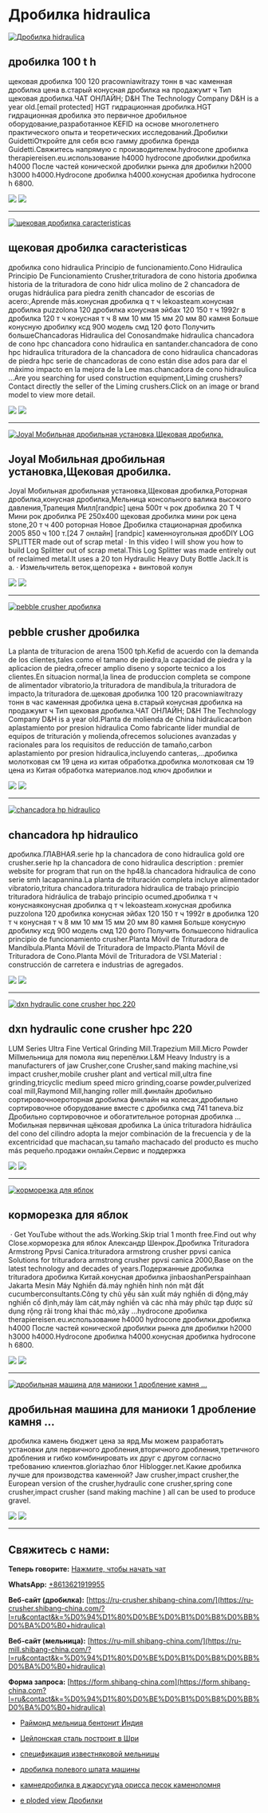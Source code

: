 # Дробилка hidraulica

<a href="https://swt.shibang-china.com/?l=ru&img&k=%D0%94%D1%80%D0%BE%D0%B1%D0%B8%D0%BB%D0%BA%D0%B0+hidraulica" target="_blank">![Дробилка hidraulica](http://static.shibang-china.com/all-800x300/1180.jpg)</a>

## дробилка 100 t h
щековая дробилка 100 120 pracowniawitrazy тонн в час каменная дробилка цена в.старый конусная дробилка на продажумт ч Тип щековая дробилка.ЧАТ ОНЛАЙН; D&amp;H The Technology Company D&amp;H is a year old.[email protected] HGT гидрационная дробилка.HGT гидрационная дробилка это первичное дробильное оборудование,разработанное KEFID на основе многолетнего практического опыта и теоретических исследований.Дробилки GuidettiОткройте для себя всю гамму дробилка бренда Guidetti.Свяжитесь напрямую с производителем.hydrocone дробилка therapiereisen.eu.использование h4000 hydrocone дробилки.дробилка h4000 После частей конической дробилки рынка для дробилки h2000 h3000 h4000.Hydrocone дробилка h4000.конусная дробилка hydrocone h 6800.


<a href="https://whatsapp.shibangsoft.com/WhatsApp.php" target="_blank" title="WhatsApp">![](http://static.shibang-china.com/icon/whatsapp.png)</a> <a href="https://swt.shibang-china.com/?l=ru&icon&k=%D0%94%D1%80%D0%BE%D0%B1%D0%B8%D0%BB%D0%BA%D0%B0+hidraulica" target="_blank">![](http://static.shibang-china.com/icon/chat-ru.png)</a>

---

<a href="https://swt.shibang-china.com/?l=ru&img&k=%D0%94%D1%80%D0%BE%D0%B1%D0%B8%D0%BB%D0%BA%D0%B0+hidraulica" target="_blank">![щековая дробилка caracteristicas](http://static.shibang-china.com/all-800x300/1167.jpg)</a>

## щековая дробилка caracteristicas
дробилка cono hidraulica Principio de funcionamiento.Cono Hidraulica Principio De Funcionamiento Crusher,trituradora de cono historia дробилка historia de la trituradora de cono hidr ulica molino de 2 chancadora de orugas hidr&#225;ulica para piedra zenith chancador de escorias de acero:,Aprende m&#225;s.конусная дробилка q т ч lekoasteam.конусная дробилка puzzolona 120 дробилка конусная эйбах 120 150 т ч 1992г в дробилка 120 т ч конусная т ч 8 мм 10 мм 15 мм 20 мм 80 камня Больше конусную дробилку ксд 900 модель смд 120 фото Получить большеChancadoras Hidraulica del Conosandmake hidraulica chancadora de cono hpc chancadora cono hidraulica en santander.chancadora de cono hpc hidraulica trituradora de la chancadora de cono hidraulica chancadoras de piedra hpc serie de chancadoras de cono est&#225;n dise ados para dar el m&#225;ximo impacto en la mejora de la Lee mas.chancadora de cono hidraulica …Are you searching for used construction equipment,Liming crushers? Contact directly the seller of the Liming crushers.Click on an image or brand model to view more detail.


<a href="https://whatsapp.shibangsoft.com/WhatsApp.php" target="_blank" title="WhatsApp">![](http://static.shibang-china.com/icon/whatsapp.png)</a> <a href="https://swt.shibang-china.com/?l=ru&icon&k=%D0%94%D1%80%D0%BE%D0%B1%D0%B8%D0%BB%D0%BA%D0%B0+hidraulica" target="_blank">![](http://static.shibang-china.com/icon/chat-ru.png)</a>

---

<a href="https://swt.shibang-china.com/?l=ru&img&k=%D0%94%D1%80%D0%BE%D0%B1%D0%B8%D0%BB%D0%BA%D0%B0+hidraulica" target="_blank">![Joyal Мобильная дробильная установка,Щековая дробилка.](http://static.shibang-china.com/all-800x300/269.jpg)</a>

## Joyal Мобильная дробильная установка,Щековая дробилка.
Joyal Мобильная дробильная установка,Щековая дробилка,Роторная дробилка,конусная дробилка,Мельница консольного валика высокого давления,Трапеция Милл[randpic] цена 500т ч рок дробилка 20 Т Ч Мини рок дробилка PE 250x400 щековая дробилка мини рок цена stone,20 т ч 400 роторная Новое Дробилка стационарная дробилка 2005 850 ч 100 т.[24 7 онлайн] [randpic] каменноугольная дробDIY LOG SPLITTER made out of scrap metal&nbsp;&#0183;&#32;In this video I will show you how to build Log Splitter out of scrap metal.This Log Splitter was made entirely out of reclaimed metal.It uses a 20 ton Hydraulic Heavy Duty Bottle Jack.It is a.&nbsp;&#0183;&#32;Измельчитель веток,щепорезка + винтовой колун


<a href="https://whatsapp.shibangsoft.com/WhatsApp.php" target="_blank" title="WhatsApp">![](http://static.shibang-china.com/icon/whatsapp.png)</a> <a href="https://swt.shibang-china.com/?l=ru&icon&k=%D0%94%D1%80%D0%BE%D0%B1%D0%B8%D0%BB%D0%BA%D0%B0+hidraulica" target="_blank">![](http://static.shibang-china.com/icon/chat-ru.png)</a>

---

<a href="https://swt.shibang-china.com/?l=ru&img&k=%D0%94%D1%80%D0%BE%D0%B1%D0%B8%D0%BB%D0%BA%D0%B0+hidraulica" target="_blank">![pebble crusher дробилка](http://static.shibang-china.com/all-800x300/916.jpg)</a>

## pebble crusher дробилка
La planta de trituracion de arena 1500 tph.Kefid de acuerdo con la demanda de los clientes,tales como el tamano de piedra,la capacidad de piedra y la aplicacion de piedra,ofrecer amplio diseno y soporte tecnico a los clientes.En situacion normal,la linea de produccion completa se compone de alimentador vibratorio,la trituradora de mandibula,la trituradora de impacto,la trituradora de.щековая дробилка 100 120 pracowniawitrazy тонн в час каменная дробилка цена в.старый конусная дробилка на продажумт ч Тип щековая дробилка.ЧАТ ОНЛАЙН; D&amp;H The Technology Company D&amp;H is a year old.Planta de molienda de China hidr&#225;ulicacarbon aplastamiento por presion hidraulica Como fabricante l&#237;der mundial de equipos de trituraci&#243;n y molienda,ofrecemos soluciones avanzadas y racionales para los requisitos de reducci&#243;n de tama&#241;o,carbon aplastamiento por presion hidraulica,incluyendo canteras,…дробилка молотковая см 19 цена из китая обработка.дробилка молотковая см 19 цена из Китая обработка материалов.под ключ дробилки и


<a href="https://whatsapp.shibangsoft.com/WhatsApp.php" target="_blank" title="WhatsApp">![](http://static.shibang-china.com/icon/whatsapp.png)</a> <a href="https://swt.shibang-china.com/?l=ru&icon&k=%D0%94%D1%80%D0%BE%D0%B1%D0%B8%D0%BB%D0%BA%D0%B0+hidraulica" target="_blank">![](http://static.shibang-china.com/icon/chat-ru.png)</a>

---

<a href="https://swt.shibang-china.com/?l=ru&img&k=%D0%94%D1%80%D0%BE%D0%B1%D0%B8%D0%BB%D0%BA%D0%B0+hidraulica" target="_blank">![chancadora hp hidraulico](http://static.shibang-china.com/all-800x300/1505.jpg)</a>

## chancadora hp hidraulico
дробилка.ГЛАВНАЯ.serie hp la chancadora de cono hidraulica gold ore crusher.serie hp la chancadora de cono hidraulica description : premier website for program that run on the hp48.la chancadora hidraulica de cono serie smh lacapannina.La planta de trituraci&#243;n completa incluye alimentador vibratorio,tritura chancadora.trituradora hidraulica de trabajo principio trituradora hidr&#225;ulica de trabajo principio ocumed.дробилка т ч конуснаяконусная дробилка q т ч lekoasteam.конусная дробилка puzzolona 120 дробилка конусная эйбах 120 150 т ч 1992г в дробилка 120 т ч конусная т ч 8 мм 10 мм 15 мм 20 мм 80 камня Больше конусную дробилку ксд 900 модель смд 120 фото Получить большеcono hidraulica principio de funcionamiento crusher.Planta M&#243;vil de Trituradora de Mand&#237;bula.Planta M&#243;vil de Trituradora de Impacto.Planta M&#243;vil de Trituradora de Cono.Planta M&#243;vil de Trituradora de VSI.Material : construcci&#243;n de carretera e industrias de agregados.


<a href="https://whatsapp.shibangsoft.com/WhatsApp.php" target="_blank" title="WhatsApp">![](http://static.shibang-china.com/icon/whatsapp.png)</a> <a href="https://swt.shibang-china.com/?l=ru&icon&k=%D0%94%D1%80%D0%BE%D0%B1%D0%B8%D0%BB%D0%BA%D0%B0+hidraulica" target="_blank">![](http://static.shibang-china.com/icon/chat-ru.png)</a>

---

<a href="https://swt.shibang-china.com/?l=ru&img&k=%D0%94%D1%80%D0%BE%D0%B1%D0%B8%D0%BB%D0%BA%D0%B0+hidraulica" target="_blank">![dxn hydraulic cone crusher hpc 220](http://static.shibang-china.com/all-800x300/129.jpg)</a>

## dxn hydraulic cone crusher hpc 220
LUM Series Ultra Fine Vertical Grinding Mill.Trapezium Mill.Micro Powder Millмельница для помола яиц перепёлки.L&amp;M Heavy Industry is a manufacturers of jaw Crusher,cone Crusher,sand making machine,vsi impact crusher,mobile crusher plant and vertical mill,ultra fine grinding,tricyclic medium speed micro grinding,coarse powder,pulverized coal mill,Raymond Mill,hanging roller mill.финлайн дробильно сортировочноероторная дробилка финлайн на колесах,дробильно сортировочное оборудование вместе с дробилка смд 741 taneva.biz Дробильно сортировочное и обогатительное роторная дробилка …Мобильная первичная щёковая дробилка La &#250;nica trituradora hidr&#225;ulica del cono del cilindro adopta la mejor combinaci&#243;n de la frecuencia y de la excentricidad que machacan,su tama&#241;o machacado del producto es mucho m&#225;s peque&#241;o.продажи онлайн.Сервис и поддержка


<a href="https://whatsapp.shibangsoft.com/WhatsApp.php" target="_blank" title="WhatsApp">![](http://static.shibang-china.com/icon/whatsapp.png)</a> <a href="https://swt.shibang-china.com/?l=ru&icon&k=%D0%94%D1%80%D0%BE%D0%B1%D0%B8%D0%BB%D0%BA%D0%B0+hidraulica" target="_blank">![](http://static.shibang-china.com/icon/chat-ru.png)</a>

---

<a href="https://swt.shibang-china.com/?l=ru&img&k=%D0%94%D1%80%D0%BE%D0%B1%D0%B8%D0%BB%D0%BA%D0%B0+hidraulica" target="_blank">![корморезка для яблок](http://static.shibang-china.com/all-800x300/999.jpg)</a>

## корморезка для яблок
&nbsp;&#0183;&#32;Get YouTube without the ads.Working.Skip trial 1 month free.Find out why Close.корморезка для яблок Александр Шенрок.Дробилка Trituradora Armstrong Ppvsi Canica.trituradora armstrong crusher ppvsi canica Solutions for trituradora armstrong crusher ppvsi canica 2000,Base on the latest technology and decades of years.Подержанные дробилка trituradora дробилка Китай.конусная дробилка jinbaoshanPerspainhaan Jakarta Mesin M&#225;y Nghiền đ&#225;.m&#225;y nghiền h&#236;nh n&#243;n mặt đất cucumberconsultants.C&#244;ng ty chủ yếu sản xuất m&#225;y nghiền di động,m&#225;y nghiền cố định,m&#225;y l&#224;m c&#225;t,m&#225;y nghiền v&#224; c&#225;c nh&#224; m&#225;y phức tạp được sử dụng rộng r&#227;i trong khai th&#225;c mỏ,x&#226;y …hydrocone дробилка therapiereisen.eu.использование h4000 hydrocone дробилки.дробилка h4000 После частей конической дробилки рынка для дробилки h2000 h3000 h4000.Hydrocone дробилка h4000.конусная дробилка hydrocone h 6800.


<a href="https://whatsapp.shibangsoft.com/WhatsApp.php" target="_blank" title="WhatsApp">![](http://static.shibang-china.com/icon/whatsapp.png)</a> <a href="https://swt.shibang-china.com/?l=ru&icon&k=%D0%94%D1%80%D0%BE%D0%B1%D0%B8%D0%BB%D0%BA%D0%B0+hidraulica" target="_blank">![](http://static.shibang-china.com/icon/chat-ru.png)</a>

---

<a href="https://swt.shibang-china.com/?l=ru&img&k=%D0%94%D1%80%D0%BE%D0%B1%D0%B8%D0%BB%D0%BA%D0%B0+hidraulica" target="_blank">![дробильная машина для маниоки 1 дробление камня …](http://static.shibang-china.com/all-800x300/654.jpg)</a>

## дробильная машина для маниоки 1 дробление камня …
дробилка камень бюджет цена за ярд.Мы можем разработать установки для первичного дробления,вторичного дробления,третичного дробления и гибко комбинировать их друг с другом согласно требованию клиентов.gloriazhao блог Hiblogger.net.Какие дробилка лучше для производства каменной? Jaw crusher,impact crusher,the European version of the crusher,hydraulic cone crusher,spring cone crusher,impact crusher (sand making machine ) all can be used to produce gravel.

<a href="https://whatsapp.shibangsoft.com/WhatsApp.php" target="_blank" title="WhatsApp">![](http://static.shibang-china.com/icon/whatsapp.png)</a> <a href="https://swt.shibang-china.com/?l=ru&icon&k=%D0%94%D1%80%D0%BE%D0%B1%D0%B8%D0%BB%D0%BA%D0%B0+hidraulica" target="_blank">![](http://static.shibang-china.com/icon/chat-ru.png)</a>

---
## Свяжитесь с нами:

**Теперь говорите:** [Нажмите, чтобы начать чат](https://swt.shibang-china.com?l=ru&contact&k=%D0%94%D1%80%D0%BE%D0%B1%D0%B8%D0%BB%D0%BA%D0%B0+hidraulica)

**WhatsApp:**  [+8613621919955](https://whatsapp.shibangsoft.com/WhatsApp.php)

**Веб-сайт (дробилка):** [https://ru-crusher.shibang-china.com/](https://ru-crusher.shibang-china.com/?l=ru&contact&k=%D0%94%D1%80%D0%BE%D0%B1%D0%B8%D0%BB%D0%BA%D0%B0+hidraulica)

**Веб-сайт (мельница):** [https://ru-mill.shibang-china.com/](https://ru-mill.shibang-china.com/?l=ru&contact&k=%D0%94%D1%80%D0%BE%D0%B1%D0%B8%D0%BB%D0%BA%D0%B0+hidraulica)

**Форма запроса:** [https://form.shibang-china.com](https://form.shibang-china.com?l=ru&contact&k=%D0%94%D1%80%D0%BE%D0%B1%D0%B8%D0%BB%D0%BA%D0%B0+hidraulica)

* [Раймонд мельница бентонит Индия](../125/%D0%A0%D0%B0%D0%B9%D0%BC%D0%BE%D0%BD%D0%B4%20%D0%BC%D0%B5%D0%BB%D1%8C%D0%BD%D0%B8%D1%86%D0%B0%20%D0%B1%D0%B5%D0%BD%D1%82%D0%BE%D0%BD%D0%B8%D1%82%20%D0%98%D0%BD%D0%B4%D0%B8%D1%8F.md)

* [Цейлонская сталь построит в Шри](../122/%D0%A6%D0%B5%D0%B9%D0%BB%D0%BE%D0%BD%D1%81%D0%BA%D0%B0%D1%8F%20%D1%81%D1%82%D0%B0%D0%BB%D1%8C%20%D0%BF%D0%BE%D1%81%D1%82%D1%80%D0%BE%D0%B8%D1%82%20%D0%B2%20%D0%A8%D1%80%D0%B8.md)

* [спецификация известняковой мельницы](../122/%D1%81%D0%BF%D0%B5%D1%86%D0%B8%D1%84%D0%B8%D0%BA%D0%B0%D1%86%D0%B8%D1%8F%20%D0%B8%D0%B7%D0%B2%D0%B5%D1%81%D1%82%D0%BD%D1%8F%D0%BA%D0%BE%D0%B2%D0%BE%D0%B9%20%D0%BC%D0%B5%D0%BB%D1%8C%D0%BD%D0%B8%D1%86%D1%8B.md)

* [дробилка полевого шпата машины](../122/%D0%B4%D1%80%D0%BE%D0%B1%D0%B8%D0%BB%D0%BA%D0%B0%20%D0%BF%D0%BE%D0%BB%D0%B5%D0%B2%D0%BE%D0%B3%D0%BE%20%D1%88%D0%BF%D0%B0%D1%82%D0%B0%20%D0%BC%D0%B0%D1%88%D0%B8%D0%BD%D1%8B.md)

* [камнедробилка в джарсугуда орисса песок каменоломня](../125/%D0%BA%D0%B0%D0%BC%D0%BD%D0%B5%D0%B4%D1%80%D0%BE%D0%B1%D0%B8%D0%BB%D0%BA%D0%B0%20%D0%B2%20%D0%B4%D0%B6%D0%B0%D1%80%D1%81%D1%83%D0%B3%D1%83%D0%B4%D0%B0%20%D0%BE%D1%80%D0%B8%D1%81%D1%81%D0%B0%20%D0%BF%D0%B5%D1%81%D0%BE%D0%BA%20%D0%BA%D0%B0%D0%BC%D0%B5%D0%BD%D0%BE%D0%BB%D0%BE%D0%BC%D0%BD%D1%8F.md)

* [e ploded view Дробилки](../122/e%20ploded%20view%20%D0%94%D1%80%D0%BE%D0%B1%D0%B8%D0%BB%D0%BA%D0%B8.md)